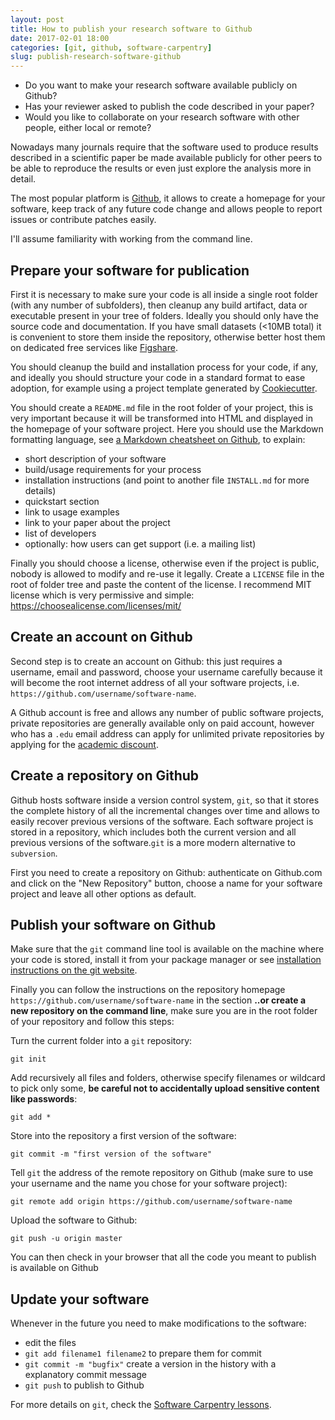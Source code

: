 ```yaml
---
layout: post
title: How to publish your research software to Github
date: 2017-02-01 18:00
categories: [git, github, software-carpentry]
slug: publish-research-software-github
---
```


* Do you want to make your research software available publicly on Github?
* Has your reviewer asked to publish the code described in your paper?
* Would you like to collaborate on your research software with other people, either local or remote?

Nowadays many journals require that the software used to produce results described in a scientific paper be made available publicly
for other peers to be able to reproduce the results or even just explore the analysis more in detail.

The most popular platform is [Github](http://github.com), it allows to create a homepage for your software, keep track of any future code change and allows people to report issues or contribute patches easily.

I'll assume familiarity with working from the command line.

## Prepare your software for publication

First it is necessary to make sure your code is all inside a single root folder (with any number of subfolders), then cleanup any build artifact, data or executable present in your tree of folders.
Ideally you should only have the source code and documentation.
If you have small datasets (<10MB total) it is convenient to store them inside the repository, otherwise better host them on dedicated free services like [Figshare](http://figshare.com).

You should cleanup the build and installation process for your code, if any, and ideally you should structure your code in a standard format to ease adoption, for example using a project template generated by [Cookiecutter](https://github.com/audreyr/cookiecutter).

You should create a `README.md` file in the root folder of your project, this is very important because it will be transformed into HTML and displayed in the homepage of your software project. Here you should use the Markdown formatting language, see [a Markdown cheatsheet on Github](https://help.github.com/articles/basic-writing-and-formatting-syntax/), to explain:

* short description of your software
* build/usage requirements for your process
* installation instructions (and point to another file `INSTALL.md` for more details)
* quickstart section
* link to usage examples
* link to your paper about the project
* list of developers
* optionally: how users can get support (i.e. a mailing list)

Finally you should choose a license, otherwise even if the project is public, nobody is allowed to modify and re-use it legally.
Create a `LICENSE` file in the root of folder tree and paste the content of the license. I recommend MIT license which is very permissive and simple: <https://choosealicense.com/licenses/mit/>

## Create an account on Github

Second step is to create an account on Github: this just requires a username, email and password, choose your username carefully because it will become the
root internet address of all your software projects, i.e. `https://github.com/username/software-name`.

A Github account is free and allows any number of public software projects, private repositories are generally available only on paid account, however
who has a `.edu` email address can apply for unlimited private repositories by applying for the [academic discount](https://education.github.com/discount_requests/new).


## Create a repository on Github

Github hosts software inside a version control system, `git`, so that it stores the complete history of all the incremental changes over time and allows to easily
recover previous versions of the software. Each software project is stored in a repository, which includes both the current version and all previous versions of the software.`git` is a more modern alternative to `subversion`.

First you need to create a repository on Github: authenticate on Github.com and click on the "New Repository" button, choose a name for your software project and leave all other options as default.

## Publish your software on Github

Make sure that the `git` command line tool is available on the machine where your code is stored, install it from your package manager or see [installation instructions on the git website](https://git-scm.com/downloads).

Finally you can follow the instructions on the repository homepage `https://github.com/username/software-name` in the section **..or create a new repository on the command line**,
make sure you are in the root folder of your repository and follow this steps:

Turn the current folder into a `git` repository:

	git init

Add recursively all files and folders, otherwise specify filenames or wildcard to pick only some, **be careful not to accidentally upload sensitive content like passwords**:

	git add *

Store into the repository a first version of the software:

	git commit -m "first version of the software"

Tell `git` the address of the remote repository on Github (make sure to use your username and the name you chose for your software project):

	git remote add origin https://github.com/username/software-name

Upload the software to Github:

	git push -u origin master

You can then check in your browser that all the code you meant to publish is available on Github

## Update your software

Whenever in the future you need to make modifications to the software:

* edit the files
* `git add filename1 filename2` to prepare them for commit
* `git commit -m "bugfix"` create a version in the history with a explanatory commit message
* `git push` to publish to Github

For more details on `git`, check the [Software Carpentry lessons](https://swcarpentry.github.io/git-novice/).

